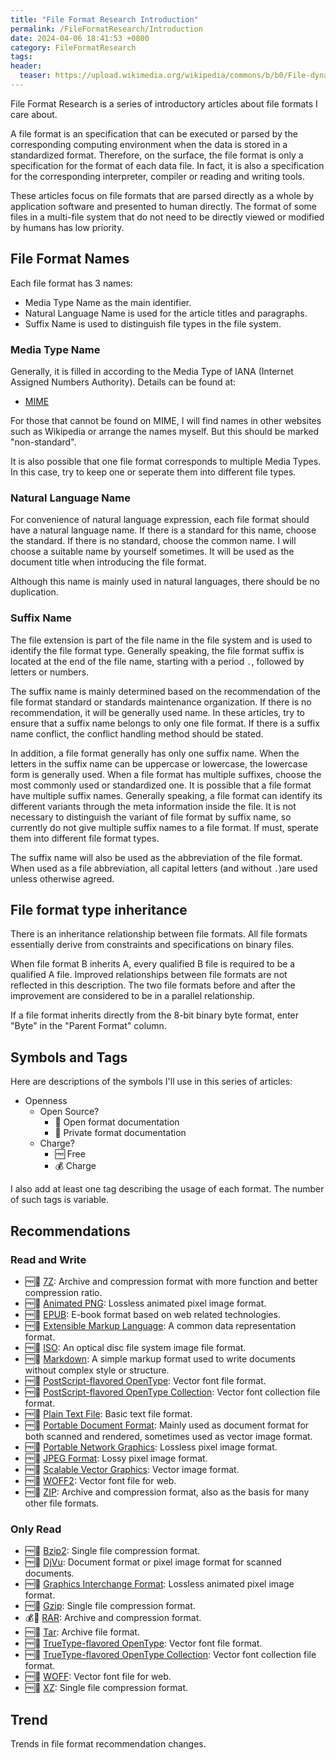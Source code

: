```yaml
---
title: "File Format Research Introduction"
permalink: /FileFormatResearch/Introduction
date: 2024-04-06 18:41:53 +0800
category: FileFormatResearch
tags:
header:
  teaser: https://upload.wikimedia.org/wikipedia/commons/b/b0/File-dynamic-color.png
---
```


File Format Research is a series of introductory articles about file formats I care about.

A file format is an specification that can be executed or parsed by the corresponding computing environment when the data is stored in a standardized format. Therefore, on the surface, the file format is only a specification for the format of each data file. In fact, it is also a specification for the corresponding interpreter, compiler or reading and writing tools.

These articles focus on file formats that are parsed directly as a whole by application software and presented to human directly. The format of some files in a multi-file system that do not need to be directly viewed or modified by humans has low priority.

## File Format Names

Each file format has 3 names:

* Media Type Name as the main identifier.
* Natural Language Name is used for the article titles and paragraphs.
* Suffix Name is used to distinguish file types in the file system.

### Media Type Name

Generally, it is filled in according to the Media Type of IANA (Internet Assigned Numbers Authority). Details can be found at:

* [MIME](https://www.iana.org/assignments/media-types/media-types.xhtml)

For those that cannot be found on MIME, I will find names in other websites such as Wikipedia or arrange the names myself. But this should be marked "non-standard".

It is also possible that one file format corresponds to multiple Media Types. In this case, try to keep one or seperate them into different file types.

### Natural Language Name

For convenience of natural language expression, each file format should have a natural language name. If there is a standard for this name, choose the standard. If there is no standard, choose the common name. I will choose a suitable name by yourself sometimes. It will be used as the document title when introducing the file format.

Although this name is mainly used in natural languages, there should be no duplication.

### Suffix Name

The file extension is part of the file name in the file system and is used to identify the file format type. Generally speaking, the file format suffix is located at the end of the file name, starting with a period `.`, followed by letters or numbers.

The suffix name is mainly determined based on the recommendation of the file format standard or standards maintenance organization. If there is no recommendation, it will be generally used name. In these articles, try to ensure that a suffix name belongs to only one file format. If there is a suffix name conflict, the conflict handling method should be stated.

In addition, a file format generally has only one suffix name. When the letters in the suffix name can be uppercase or lowercase, the lowercase form is generally used. When a file format has multiple suffixes, choose the most commonly used or standardized one. It is possible that a file format have multiple suffix names. Generally speaking, a file format can identify its different variants through the meta information inside the file. It is not necessary to distinguish the variant of file format by suffix name, so currently do not give multiple suffix names to a file format. If must, sperate them into different file format types.

The suffix name will also be used as the abbreviation of the file format. When used as a file abbreviation, all capital letters (and without `.`)are used unless otherwise agreed.

## File format type inheritance

There is an inheritance relationship between file formats. All file formats essentially derive from constraints and specifications on binary files.

When file format B inherits A, every qualified B file is required to be a qualified A file. Improved relationships between file formats are not reflected in this description. The two file formats before and after the improvement are considered to be in a parallel relationship.

If a file format inherits directly from the 8-bit binary byte format, enter "Byte" in the "Parent Format" column.

## Symbols and Tags

Here are descriptions of the symbols I'll use in this series of articles:

* Openness
  * Open Source?
    * 📖 Open format documentation
    * 📕 Private format documentation
  * Charge?
    * 🆓 Free
    * 💰 Charge

I also add at least one tag describing the usage of each format. The number of such tags is variable.

## Recommendations

### Read and Write

* 🆓📖 [7Z](/fileformatresearch/2024/04/10/7z): Archive and compression format with more function and better compression ratio.
* 🆓📖 [Animated PNG](/fileformatresearch/2024/04/09/apng): Lossless animated pixel image format.
* 🆓📖 [EPUB](/fileformatresearch/2024/04/10/epub): E-book format based on web related technologies.
* 🆓📖 [Extensible Markup Language](/fileformatresearch/2024/04/09/xml): A common data representation format.
* 🆓📖 [ISO](/fileformatresearch/2024/04/11/iso): An optical disc file system image file format.
* 🆓📖 [Markdown](/fileformatresearch/2024/04/10/markdown-format): A simple markup format used to write documents without complex style or structure.
* 🆓📖 [PostScript-flavored OpenType](/fileformatresearch/2024/04/14/opentype): Vector font file format.
* 🆓📖 [PostScript-flavored OpenType Collection](/fileformatresearch/2024/04/14/opentype-collection): Vector font collection file format.
* 🆓📖 [Plain Text File](/fileformatresearch/2024/04/07/text-file): Basic text file format.
* 🆓📖 [Portable Document Format](/fileformatresearch/2024/04/09/png): Mainly used as document format for both scanned and rendered, sometimes used as vector image format.
* 🆓📖 [Portable Network Graphics](/fileformatresearch/2024/04/09/pdf): Lossless pixel image format.
* 🆓📖 [JPEG Format](/fileformatresearch/2024/04/09/jpeg): Lossy pixel image format.
* 🆓📖 [Scalable Vector Graphics](/fileformatresearch/2024/04/09/svg): Vector image format.
* 🆓📖 [WOFF2](/fileformatresearch/2024/04/14/woff2): Vector font file for web.
* 🆓📖 [ZIP](/fileformatresearch/2024/04/10/zip): Archive and compression format, also as the basis for many other file formats.

### Only Read

* 🆓📖 [Bzip2](/fileformatresearch/2024/04/10/bzip2): Single file compression format.
* 🆓📖 [DjVu](/fileformatresearch/2024/04/10/djvu): Document format or pixel image format for scanned documents.
* 🆓📖 [Graphics Interchange Format](/fileformatresearch/2024/04/09/gif): Lossless animated pixel image format.
* 🆓📖 [Gzip](/fileformatresearch/2024/04/10/gzip): Single file compression format.
* 💰📕 [RAR](/fileformatresearch/2024/04/10/rar): Archive and compression format.
* 🆓📖 [Tar](/fileformatresearch/2024/04/10/tar): Archive file format.
* 🆓📖 [TrueType-flavored OpenType](/fileformatresearch/2024/04/14/truetype): Vector font file format.
* 🆓📖 [TrueType-flavored OpenType Collection](/fileformatresearch/2024/04/14/truetype-collection): Vector font collection file format.
* 🆓📖 [WOFF](/fileformatresearch/2024/04/14/woff): Vector font file for web.
* 🆓📖 [XZ](/fileformatresearch/2024/04/10/xz): Single file compression format.

## Trend

Trends in file format recommendation changes.
